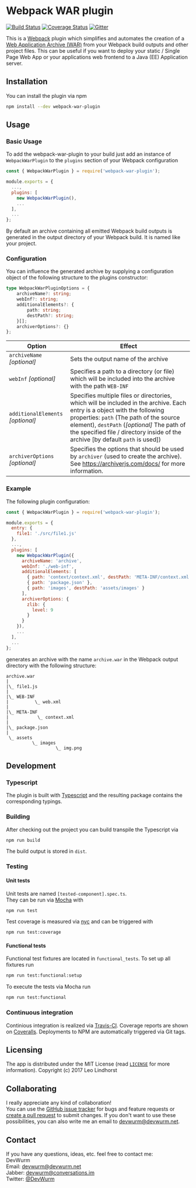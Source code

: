 # Webpack WAR plugin
[![Build Status](https://travis-ci.org/DevWurm/webpack-war-plugin.svg?branch=master)](https://travis-ci.org/DevWurm/webpack-war-plugin)
[![Coverage Status](https://coveralls.io/repos/github/DevWurm/webpack-war-plugin/badge.svg?branch=master)](https://coveralls.io/github/DevWurm/webpack-war-plugin?branch=master)
[![Gitter](https://badges.gitter.im/DevWurm/webpack-war-plugin.svg)](https://gitter.im/DevWurm/webpack-war-plugin?utm_source=badge&utm_medium=badge&utm_campaign=pr-badge&utm_content=badge)

This is a [Webpack](https://webpack.github.io/) plugin which simplifies and automates the creation of a [Web Application Archive (WAR)](https://en.wikipedia.org/wiki/WAR_(file_format)) from your Webpack build outputs and other project files. This can be useful if you want to deploy your static / Single Page Web App or your applications web frontend to a Java (EE) Application server.

## Installation
You can install the plugin via npm

```bash
npm install --dev webpack-war-plugin
```

## Usage
### Basic Usage
To add the webpack-war-plugin to your build just add an instance of `WebpackWarPlugin` to the `plugins` section of your Webpack configuration
```javascript
const { WebpackWarPlugin } = require('webpack-war-plugin');

module.exports = {
  ...,
  plugins: [
    new WebpackWarPlugin(),
    ...
  ],
  ...
};
```
By default an archive containing all emitted Webpack build outputs is generated in the output directory of your Webpack build. It is named like your project.

### Configuration
You can influence the generated archive by supplying a configuration object of the following structure to the plugins constructor:
```typescript
type WebpackWarPluginOptions = {
    archiveName?: string;
    webInf?: string;
    additionalElements?: {
        path: string;
        destPath?: string;
    }[];
    archiverOptions?: {}
};
```
| Option | Effect |
| --- | --- |
| `archiveName` *[optional]* | Sets the output name of the archive |
| `webInf` *[optional]* | Specifies a path to a directory (or file) which will be included into the archive with the path `WEB-INF` |
| `additionalElements` *[optional]* | Specifies multiple files or directories, which will be included in the archive. Each entry is a object with the following properties: `path` (The path of the source element), `destPath` (*[optional]* The path of the specified file / directory inside of the archive [by default `path` is used])  |
| `archiverOptions` *[optional]* | Specifies the options that should be used by `archiver` (used to create the archive). See https://archiverjs.com/docs/ for more information. |

### Example
The following plugin configuration:
```javascript
const { WebpackWarPlugin } = require('webpack-war-plugin');

module.exports = {
  entry: {
    file1: './src/file1.js'
  },
  ...,
  plugins: [
    new WebpackWarPlugin({
      archiveName: 'archive',
      webInf: './web-inf',
      additionalElements: [
        { path: 'context/context.xml', destPath: 'META-INF/context.xml'},
        { path: 'package.json' },
        { path: 'images', destPath: 'assets/images' }
      ],
      archiverOptions: {
        zlib: {
          level: 9
        }
      }
    }),
    ...
  ],
  ...
};

```
generates an archive with the name `archive.war` in the Webpack output directory with the following structure:
```
archive.war
|
|\_ file1.js
|
|\_ WEB-INF
|          \_ web.xml
|
|\_ META-INF
|           \_ context.xml
|
|\_ package.json
|
 \_ assets
          \_ images
                   \_ img.png
```

## Development
### Typescript
The plugin is built with [Typescript](http://www.typescriptlang.org/) and the resulting package contains the corresponding typings.

### Building
After checking out the project you can build transpile the Typescript via
```bash
npm run build
```
The build output is stored in `dist`.

### Testing
#### Unit tests
Unit tests are named `[tested-component].spec.ts`.<br>
They can be run via [Mocha](https://mochajs.org/) with
```bash
npm run test
```
Test coverage is measured via [nyc](https://github.com/istanbuljs/nyc) and can be triggered with
```bash
npm run test:coverage
```

#### Functional tests
Functional test fixtures are located in `functional_tests`.
To set up all fixtures run
```bash
npm run test:functional:setup
```
To execute the tests via Mocha run
```bash
npm run test:functional
```

### Continuous integration
Continious integration is realized via [Travis-CI](https://travis-ci.org/DevWurm/webpack-war-plugin). Coverage reports are shown on [Coveralls](https://coveralls.io/github/DevWurm/webpack-war-plugin). Deployments to NPM are automatically triggered via Git tags.

## Licensing
The app is distributed under the MIT License (read [`LICENSE`](LICENSE) for more information).
Copyright (c) 2017 Leo Lindhorst

## Collaborating
I really appreciate any kind of collaboration!<br>
You can use the [GitHub issue tracker](https://github.com/DevWurm/webpack-war-plugin/issues) for bugs and feature requests or [create a pull request](https://github.com/DevWurm/webpack-war-plugin/pulls) to submit
changes.
If you don't want to use these possibilities, you can also write me an email to
<a href='mailto:devwurm@devwurm.net'>devwurm@devwurm.net</a>.

## Contact
If you have any questions, ideas, etc. feel free to contact me:<br>
DevWurm<br>
Email: <a href='mailto:devwurm@devwurm.net'>devwurm@devwurm.net</a><br>
Jabber: devwurm@conversations.im<br>
Twitter: [@DevWurm](https://twitter.com/DevWurm)<br>

